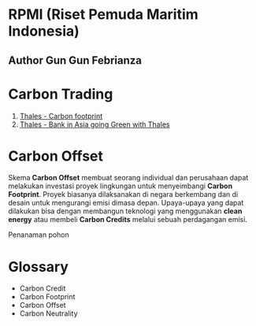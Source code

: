 # RPMI (Riset Pemuda Maritim Indonesia)

## Author Gun Gun Febrianza

# Carbon Trading

1. [Thales - Carbon footprint](https://www.thalesgroup.com/en/markets/digital-identity-and-security/banking-payment/cards/eco-friendly-credit-card/carbon-neutrality)
2. [Thales - Bank in Asia going Green with Thales](https://www.thalesgroup.com/en/singapore/press_release/banks-asia-are-going-green-thales)



# Carbon Offset

Skema **Carbon Offset** membuat seorang individual dan perusahaan dapat melakukan investasi proyek lingkungan untuk menyeimbangi **Carbon Footprint**. Proyek biasanya dilaksanakan di negara berkembang dan di desain untuk mengurangi emisi dimasa depan. Upaya-upaya yang dapat dilakukan bisa dengan membangun teknologi yang menggunakan **clean energy** atau membeli **Carbon Credits** melalui sebuah perdagangan emisi.



Penanaman pohon 



# Glossary

- Carbon Credit
- Carbon Footprint
- Carbon Offset
- Carbon Neutrality



